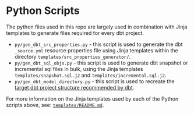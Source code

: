 # Python Scripts

The python files used in this repo are largely used in combination with Jinja templates to generate files required for every dbt project.

* `py/gen_dbt_src_properties.py` - this script is used to generate the dbt `_source.yml` resource properties file using Jinja templates within the directory `templates/src_properties_generator/`.
* `py/gen_dbt_sql_objs.py` - this script is used to generate dbt snapshot or incremental sql files in bulk, using the Jinja templates `templates/snapshot.sql.j2` and `templates/incremental.sql.j2`.
* `py/gen_dbt_model_directory.py` - this script is used to recreate the [target dbt project structure recommended by dbt](https://docs.getdbt.com/guides/best-practices/how-we-structure/1-guide-overview#guide-structure-overview).

For more information on the Jinja templates used by each of the Python scripts above, see: [`templates/README.md`](https://github.com/paulf-999/dbt/blob/main/dbt_code_generation_workflow/templates/README.md).

